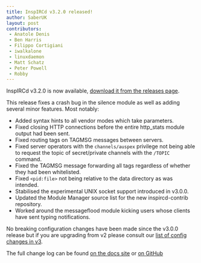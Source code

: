 ```yaml
---
title: InspIRCd v3.2.0 released!
author: SaberUK
layout: post
contributors:
 - Anatole Denis
 - Ben Harris
 - Filippo Cortigiani
 - iwalkalone
 - linuxdaemon
 - Matt Schatz
 - Peter Powell
 - Robby
---
```


InspIRCd v3.2.0 is now available, [download it from the releases page](https://github.com/inspircd/inspircd/releases).

This release fixes a crash bug in the silence module as well as adding several minor features. Most notably:

- Added syntax hints to all vendor modes which take parameters.
- Fixed closing HTTP connections before the entire http_stats module output had been sent.
- Fixed routing tags on TAGMSG messages between servers.
- Fixed server operators with the `channels/auspex` privilege not being able to request the topic of secret/private channels with the `/TOPIC` command.
- Fixed the TAGMSG message forwarding all tags regardless of whether they had been whitelisted.
- Fixed `<pid:file>` not being relative to the data directory as was intended.
- Stabilised the experimental UNIX socket support introduced in v3.0.0.
- Updated the Module Manager source list for the new inspircd-contrib repository.
- Worked around the messageflood module kicking users whose clients have sent typing notifications.

No breaking configuration changes have been made since the v3.0.0 release but if you are upgrading from v2 please consult our [list of config changes in v3](https://docs.inspircd.org/3/breaking-changes).

<!--more-->

The full change log can be found [on the docs site](https://docs.inspircd.org/3/change-log/#inspircd-320) or [on GitHub](https://github.com/inspircd/inspircd/compare/v3.1.0...v3.2.0)
